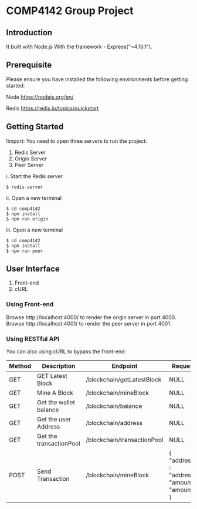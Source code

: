 # COMP4142 Group Project

## Introduction
It built with Node.js With the framework - Express("~4.16.1").

## Prerequisite
Please ensure you have installed the following environments before getting started:

Node
https://nodejs.org/en/

Redis
https://redis.io/topics/quickstart


## Getting Started
!import: You need to open three servers to run the project:

1.  Redis Server
2.  Origin Server
3.  Peer Server

i. Start the Redis server
```
$ redis-server
```

ii. Open a new terminal
```
$ cd comp4142
$ npm install
$ npm run origin
```

iii. Open a new terminal
```
$ cd comp4142
$ npm install
$ npm run peer
```

## User Interface
1. Front-end
2. cURL

### Using Front-end
Browse http://localhost:4000/ to render the origin server in port 4000.
Browse http://localhost:4001/ to render the peer server in port 4001.

### Using RESTful API
You can also using cURL to bypass the front-end:


| Method | Description | Endpoint | Request | Response |
| ------ | ------ | ----- | ----- | ----- | 
| GET   | GET Latest Block | /blockchain/getLatestBlock | NULL | payload |
| GET   | Mine A Block | /blockchain/mineBlock| NULL | payload |
| GET   | Get the wallet balance | /blockchain/balance | NULL | payload |
| GET   | Get the user Address | /blockchain/address | NULL | payload |
| GET   | Get the transactionPool | /blockchain/transactionPool| NULL | payload |
| POST   | Send Transaction| /blockchain/mineBlock| { "address" : "address", "amount": "amount" } | message |

